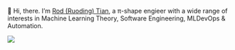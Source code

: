 👋 Hi, there. I’m [Rod (Ruoding) Tian](https://www.linkedin.com/in/ruodingt-tian/), a π-shape engieer with a wide range of interests in Machine Learning Theory, Software Engineering, MLDevOps & Automation. 

![](https://quotefancy.com/media/wallpaper/3840x2160/4718578-Linus-Torvalds-Quote-Intelligence-is-the-ability-to-avoid-doing.jpg)
